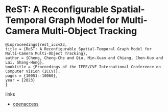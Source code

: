 # ReST: A Reconfigurable Spatial-Temporal Graph Model for Multi-Camera Multi-Object Tracking

```
@inproceedings{rest_iccv23,
title = {ReST: A Reconfigurable Spatial-Temporal Graph Model for Multi-Camera Multi-Object Tracking},
author = {Cheng, Cheng-Che and Qiu, Min-Xuan and Chiang, Chen-Kuo and Lai, Shang-Hong},
booktitle = {Proceedings of the IEEE/CVF International Conference on Computer Vision (ICCV)},
pages = {10051--10060},
year = {2023}
}
```

links
- [openaccess](http://openaccess.thecvf.com//content/ICCV2023/html/Cheng_ReST_A_Reconfigurable_Spatial-Temporal_Graph_Model_for_Multi-Camera_Multi-Object_Tracking_ICCV_2023_paper.html)
